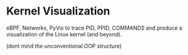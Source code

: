 # Kernel Visualization

eBPF, Networkx, PyVis to trace PID, PPID, COMMANDS and produce a visualization of the Linux kernel (and beyond).

(dont mind the unconventional OOP structure)

